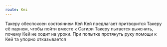 ```yaml
---
route: Kei
---
```

Такеру обеспокоен состоянием Кей
Кей предлагает притворится Такеру её парнем, чтобы пойти вместе к Сагири
Такеру пытается выяснить, почему Кей не ходит на уроки. При попытке протянуть руку помощи к Кей та упорно отказывается